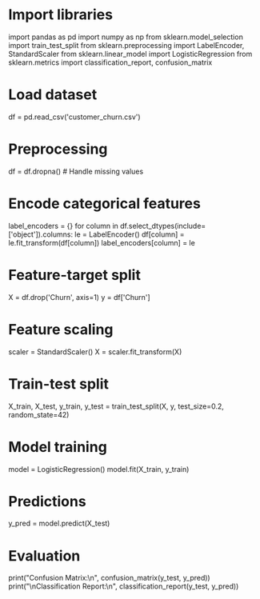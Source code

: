 # Import libraries
import pandas as pd
import numpy as np
from sklearn.model_selection import train_test_split
from sklearn.preprocessing import LabelEncoder, StandardScaler
from sklearn.linear_model import LogisticRegression
from sklearn.metrics import classification_report, confusion_matrix

# Load dataset
df = pd.read_csv('customer_churn.csv')

# Preprocessing
df = df.dropna()  # Handle missing values

# Encode categorical features
label_encoders = {}
for column in df.select_dtypes(include=['object']).columns:
    le = LabelEncoder()
    df[column] = le.fit_transform(df[column])
    label_encoders[column] = le

# Feature-target split
X = df.drop('Churn', axis=1)
y = df['Churn']

# Feature scaling
scaler = StandardScaler()
X = scaler.fit_transform(X)

# Train-test split
X_train, X_test, y_train, y_test = train_test_split(X, y, test_size=0.2, random_state=42)

# Model training
model = LogisticRegression()
model.fit(X_train, y_train)

# Predictions
y_pred = model.predict(X_test)

# Evaluation
print("Confusion Matrix:\n", confusion_matrix(y_test, y_pred))
print("\nClassification Report:\n", classification_report(y_test, y_pred))
